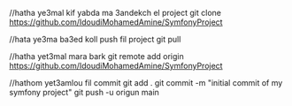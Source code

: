 //hatha ye3mal kif yabda ma 3andekch el project
git clone https://github.com/IdoudiMohamedAmine/SymfonyProject


//hata ye3ma ba3ed koll push fil project
git pull


//hatha yet3mal mara bark
git remote add origin https://github.com/IdoudiMohamedAmine/SymfonyProject

//hathom yet3amlou fil commit
git add .
git commit -m "initial commit of my symfony project"
git push -u origun main
 
